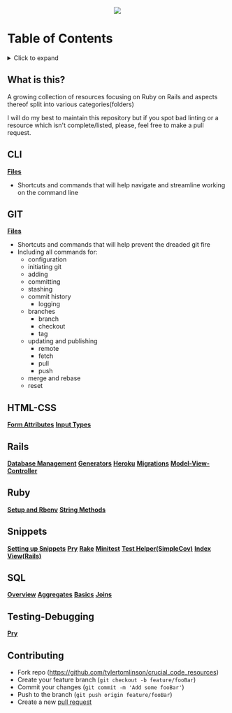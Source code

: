 <p align="center">
  <img src="https://i.imgur.com/hiXP7aL.png">
</p>

# Table of Contents
<details>
<summary>Click to expand</summary>

- [What is this?](#what-is-this)
- [CLI](#cli)
- [GIT](#git)
- [HTML-CSS](#html-css)
- [RAILS](#rails)
- [RUBY](#ruby)
- [Snippets](#snippets)
- [SQL](#sql)
- [Testing-Debugging](#testing-debugging)
</details>

## What is this?
A growing collection of resources focusing on Ruby on Rails and aspects thereof split into various categories(folders)

I will do my best to maintain this repository but if you spot bad linting or a resource which isn't complete/listed, please, feel free to make a pull request.

## CLI
[**Files**](https://github.com/tylertomlinson/crucial_resources/tree/master/CLI)
* Shortcuts and commands that will help navigate and streamline working on the command line

## GIT
[**Files**](https://github.com/tylertomlinson/crucial_resources/tree/master/GIT)
* Shortcuts and commands that will help prevent the dreaded git fire
* Including all commands for:
  - configuration
  - initiating git
  - adding
  - committing
  - stashing
  - commit history
    - logging
  - branches
    - branch
    - checkout
    - tag
  - updating and publishing
    - remote
    - fetch
    - pull
    - push
  - merge and rebase
  - reset

## HTML-CSS
[**Form Attributes**](https://github.com/tylertomlinson/crucial_resources/blob/master/HTML-CSS/form_attributes.md)
[**Input Types**](https://github.com/tylertomlinson/crucial_resources/blob/master/HTML-CSS/input_types.md)

## Rails
[**Database Management**](https://github.com/tylertomlinson/crucial_resources/blob/master/Rails/database_mgmt.md)
[**Generators**](https://github.com/tylertomlinson/crucial_resources/blob/master/Rails/generate.md)
[**Heroku**](https://github.com/tylertomlinson/crucial_resources/blob/master/Rails/heroku.md)
[**Migrations**](https://github.com/tylertomlinson/crucial_resources/blob/master/Rails/heroku.md)
[**Model-View-Controller**](https://github.com/tylertomlinson/crucial_resources/blob/master/Rails/mvc.md)

## Ruby
[**Setup and Rbenv**](https://github.com/tylertomlinson/crucial_resources/blob/master/Ruby/ruby_config.md)
[**String Methods**](https://github.com/tylertomlinson/crucial_resources/blob/master/Ruby/string_methods.md)

## Snippets
[**Setting up Snippets**](https://github.com/tylertomlinson/crucial_resources/blob/master/Snippets/setup.md)
[**Pry**](https://github.com/tylertomlinson/crucial_resources/blob/master/Snippets/pry.md)
[**Rake**](https://github.com/tylertomlinson/crucial_resources/blob/master/Snippets/rake.md)
[**Minitest**](https://github.com/tylertomlinson/crucial_resources/blob/master/Snippets/minitest.md)
[**Test Helper(SimpleCov)**](https://github.com/tylertomlinson/crucial_resources/blob/master/Snippets/test_helper.md)
[**Index View(Rails)**](https://github.com/tylertomlinson/crucial_resources/blob/master/Snippets/index_view.md)

## SQL
[**Overview**](https://github.com/tylertomlinson/crucial_resources/blob/master/SQL/sql.md)
[**Aggregates**](https://github.com/tylertomlinson/crucial_resources/blob/master/SQL/sql_aggregates.md)
[**Basics**](https://github.com/tylertomlinson/crucial_resources/blob/master/SQL/sql_basics.md)
[**Joins**](https://github.com/tylertomlinson/crucial_resources/blob/master/SQL/sql_joins.md)

## Testing-Debugging
[**Pry**](https://github.com/tylertomlinson/crucial_resources/blob/master/Testing-Debugging/pry.md)

## Contributing
- Fork repo (https://github.com/tylertomlinson/crucial_code_resources)
- Create your feature branch (`git checkout -b feature/fooBar`)
- Commit your changes (`git commit -m 'Add some fooBar'`)
- Push to the branch (`git push origin feature/fooBar`)
- Create a new [pull request](https://github.com/aikorea/awesome-rl/pulls)
